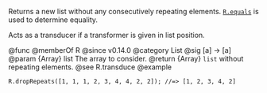 Returns a new list without any consecutively repeating elements.
[`R.equals`](#equals) is used to determine equality.

Acts as a transducer if a transformer is given in list position.

@func
@memberOf R
@since v0.14.0
@category List
@sig [a] -> [a]
@param {Array} list The array to consider.
@return {Array} `list` without repeating elements.
@see R.transduce
@example

    R.dropRepeats([1, 1, 1, 2, 3, 4, 4, 2, 2]); //=> [1, 2, 3, 4, 2]
